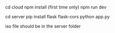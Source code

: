 cd cloud
npm install (first time only)
npm run dev

cd server
pip install flask flask-cors
python app.py

iso file should be in the server folder
